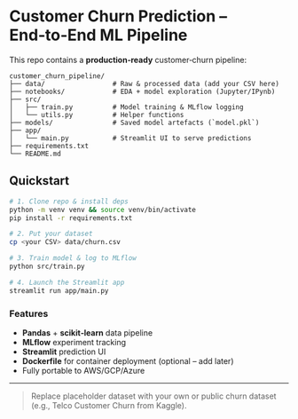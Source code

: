 
# Customer Churn Prediction – End‑to‑End ML Pipeline

This repo contains a **production‑ready** customer‑churn pipeline:

```
customer_churn_pipeline/
├── data/                 # Raw & processed data (add your CSV here)
├── notebooks/            # EDA + model exploration (Jupyter/IPynb)
├── src/
│   ├── train.py          # Model training & MLflow logging
│   └── utils.py          # Helper functions
├── models/               # Saved model artefacts (`model.pkl`)
├── app/
│   └── main.py           # Streamlit UI to serve predictions
├── requirements.txt
└── README.md
```

## Quickstart

```bash
# 1. Clone repo & install deps
python -m venv venv && source venv/bin/activate
pip install -r requirements.txt

# 2. Put your dataset
cp <your CSV> data/churn.csv

# 3. Train model & log to MLflow
python src/train.py

# 4. Launch the Streamlit app
streamlit run app/main.py
```

### Features

- **Pandas** + **scikit‑learn** data pipeline
- **MLflow** experiment tracking
- **Streamlit** prediction UI
- **Dockerfile** for container deployment (optional – add later)
- Fully portable to AWS/GCP/Azure

---

> Replace placeholder dataset with your own or public churn dataset (e.g., Telco Customer Churn from Kaggle).


